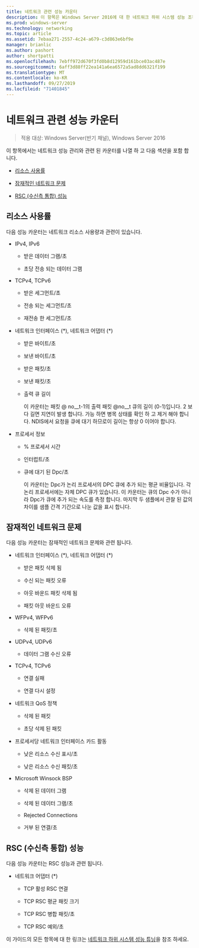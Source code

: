 ```yaml
---
title: 네트워크 관련 성능 카운터
description: 이 항목은 Windows Server 2016에 대 한 네트워크 하위 시스템 성능 조정 가이드의 일부입니다.
ms.prod: windows-server
ms.technology: networking
ms.topic: article
ms.assetid: 7ebaa271-2557-4c24-a679-c3d863e6bf9e
manager: brianlic
ms.author: pashort
author: shortpatti
ms.openlocfilehash: 7ebff972d670f3fd0b8d12959d161bce03ac487e
ms.sourcegitcommit: 6aff3d88ff22ea141a6ea6572a5ad8dd6321f199
ms.translationtype: MT
ms.contentlocale: ko-KR
ms.lasthandoff: 09/27/2019
ms.locfileid: "71401845"
---
```

# <a name="network-related-performance-counters"></a>네트워크 관련 성능 카운터

>적용 대상: Windows Server(반기 채널), Windows Server 2016

이 항목에서는 네트워크 성능 관리와 관련 된 카운터를 나열 하 고 다음 섹션을 포함 합니다.  
  
-   [리소스 사용률](#bkmk_ru)  
  
-   [잠재적인 네트워크 문제](#bkmk_np)  
  
-   [RSC (수신측 통합) 성능](#bkmk_rsc)  
  
##  <a name="bkmk_ru"></a>리소스 사용률  

다음 성능 카운터는 네트워크 리소스 사용량과 관련이 있습니다.  
  
- IPv4, IPv6  
  
  -   받은 데이터 그램/초  
  
  -   초당 전송 되는 데이터 그램  
  
- TCPv4, TCPv6  
  
  -   받은 세그먼트/초  
  
  -   전송 되는 세그먼트/초  
  
  -   재전송 한 세그먼트/초  
  
- 네트워크 인터페이스 (*), 네트워크 어댑터 (\*)  
  
  - 받은 바이트/초  
  
  - 보낸 바이트/초  
  
  - 받은 패킷/초  
  
  - 보낸 패킷/초  
  
  - 출력 큐 길이  
  
    이 카운터는 패킷 @ no__t-1의 출력 패킷 @no__t 큐의 길이 (0-1)입니다. 2 보다 길면 지연이 발생 합니다. 가능 하면 병목 상태를 확인 하 고 제거 해야 합니다. NDIS에서 요청을 큐에 대기 하므로이 길이는 항상 0 이어야 합니다.  
  
- 프로세서 정보  
  
  - % 프로세서 시간  
  
  - 인터럽트/초  
  
  - 큐에 대기 된 Dpc/초  
  
    이 카운터는 Dpc가 논리 프로세서의 DPC 큐에 추가 되는 평균 비율입니다. 각 논리 프로세서에는 자체 DPC 큐가 있습니다. 이 카운터는 큐의 Dpc 수가 아니라 Dpc가 큐에 추가 되는 속도를 측정 합니다. 마지막 두 샘플에서 관찰 된 값의 차이를 샘플 간격 기간으로 나눈 값을 표시 합니다.  
  
##  <a name="bkmk_np"></a>잠재적인 네트워크 문제  

다음 성능 카운터는 잠재적인 네트워크 문제와 관련 됩니다.  
  
-   네트워크 인터페이스 (*), 네트워크 어댑터 (\*)  
  
    -   받은 패킷 삭제 됨  
  
    -   수신 되는 패킷 오류  
  
    -   아웃 바운드 패킷 삭제 됨  
  
    -   패킷 아웃 바운드 오류  
  
-   WFPv4, WFPv6  
  
    -   삭제 된 패킷/초

-   UDPv4, UDPv6

    -   데이터 그램 수신 오류  
  
-   TCPv4, TCPv6  
  
    -   연결 실패  
  
    -   연결 다시 설정  
  
-   네트워크 QoS 정책  
  
    -   삭제 된 패킷  
  
    -   초당 삭제 된 패킷  
  
-   프로세서당 네트워크 인터페이스 카드 활동  
  
    -   낮은 리소스 수신 표시/초  
  
    -   낮은 리소스 수신 패킷/초  
  
-   Microsoft Winsock BSP  
  
    -   삭제 된 데이터 그램  
  
    -   삭제 된 데이터 그램/초  
  
    -   Rejected Connections  
  
    -   거부 된 연결/초  
  
##  <a name="bkmk_rsc"></a>RSC (수신측 통합) 성능  

다음 성능 카운터는 RSC 성능과 관련 됩니다.  
  
-   네트워크 어댑터 (*)  
  
    -   TCP 활성 RSC 연결  
  
    -   TCP RSC 평균 패킷 크기  
  
    -   TCP RSC 병합 패킷/초  
  
    -   TCP RSC 예외/초

이 가이드의 모든 항목에 대 한 링크는 [네트워크 하위 시스템 성능 튜닝](net-sub-performance-top.md)을 참조 하세요.